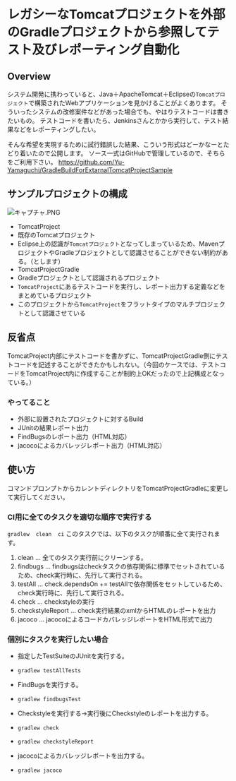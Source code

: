 # レガシーなTomcatプロジェクトを外部のGradleプロジェクトから参照してテスト及びレポーティング自動化

## Overview

システム開発に携わっていると、Java＋ApacheTomcat＋Eclipseの`Tomcatプロジェクト`で構築されたWebアプリケーションを見かけることがよくあります。
そういったシステムの改修案件などがあった場合でも、やはりテストコードは書きたいもの。
テストコードを書いたら、Jenkinsさんとかから実行して、テスト結果などをレポーティングしたい。

そんな希望を実現するために試行錯誤した結果、こういう形式はどーかなーとたどり着いたので公開します。
ソース一式はGitHubで管理しているので、そちらをご利用下さい。
https://github.com/Yu-Yamaguchi/GradleBuildForExtarnalTomcatProjectSample

## サンプルプロジェクトの構成

![キャプチャ.PNG](https://qiita-image-store.s3.amazonaws.com/0/246556/43aad14b-2f38-2703-b056-51325cdb2f2d.png)

- TomcatProject
 - 既存のTomcatプロジェクト
 - Eclipse上の認識が`Tomcatプロジェクト`となってしまっているため、MavenプロジェクトやGradleプロジェクトとして認識させることができない制約がある。（とします）
- TomcatProjectGradle
 - Gradleプロジェクトとして認識されるプロジェクト
 - `TomcatProject`にあるテストコードを実行し、レポート出力する定義などをまとめているプロジェクト
 - このプロジェクトから`TomcatProject`をフラットタイプのマルチプロジェクトとして認識させている

## 反省点

TomcatProject内部にテストコードを書かずに、TomcatProjectGradle側にテストコードを記述することができたかもしれない。（今回のケースでは、テストコードをTomcatProject内に作成することが制約上OKだったので上記構成となっている。）

### やってること

* 外部に設置されたプロジェクトに対するBuild
* JUnitの結果レポート出力
* FindBugsのレポート出力（HTML対応）
* jacocoによるカバレッジレポート出力（HTML対応）

## 使い方

コマンドプロンプトからカレントディレクトリをTomcatProjectGradleに変更して実行してください。

### CI用に全てのタスクを適切な順序で実行する

`gradlew  clean  ci`
このタスクでは、以下のタスクが順番に全て実行されます。

1. clean … 全てのタスク実行前にクリーンする。
1. findbugs … findbugsはcheckタスクの依存関係に標準でセットされているため、check実行時に、先行して実行される。
1. testAll … check.dependsOn += testAllで依存関係をセットしているため、check実行時に、先行して実行される。
1. check … checkstyleの実行
1. checkstyleReport … check実行結果のxmlからHTMLのレポートを出力
1. jacoco … jacocoによるコードカバレッジレポートをHTML形式で出力

### 個別にタスクを実行したい場合

- 指定したTestSuiteのJUnitを実行する。
 - `gradlew testAllTests`

- FindBugsを実行する。
 - `gradlew findbugsTest`

- Checkstyleを実行する→実行後にCheckstyleのレポートを出力する。
 - `gradlew check`
 - `gradlew checkstyleReport`

- jacocoによるカバレッジレポートを出力する。
 - `gradlew jacoco`
